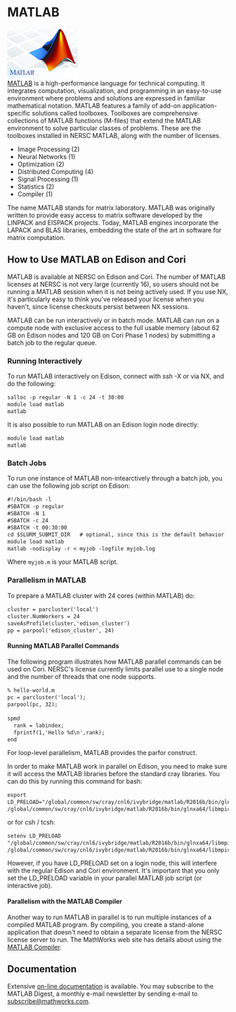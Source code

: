 # MATLAB

![MATLAB logo](./images/matlablogo.png)<br/> 
[MATLAB](https://www.mathworks.com/products/matlab.html) is a high-performance language for technical computing. It integrates computation, visualization, and programming in an easy-to-use environment where problems and solutions are expressed in familiar mathematical notation. MATLAB features a family of add-on application-specific solutions called toolboxes. Toolboxes are comprehensive collections of MATLAB functions (M-files) that extend the MATLAB environment to solve particular classes of problems. These are the toolboxes installed in NERSC MATLAB, along with the number of licenses.

* Image Processing (2)
* Neural Networks (1)
* Optimization (2)
* Distributed Computing (4)
* Signal Processing (1)
* Statistics (2)
* Compiler (1)

The name MATLAB stands for matrix laboratory. MATLAB was originally written to provide easy access to matrix software developed by the LINPACK and EISPACK projects. Today, MATLAB engines incorporate the LAPACK and BLAS libraries, embedding the state of the art in software for matrix computation.

## How to Use MATLAB on Edison and Cori

MATLAB is available at NERSC on Edison and Cori.  The number of MATLAB licenses at NERSC is not very large (currently 16), so users should not be running a MATLAB session when it is not being actively used. If you use NX, it's particularly easy to think you've released your license when you haven't, since license checkouts persist between NX sessions.

MATLAB can be run interactively or in batch mode.  MATLAB can run on a compute node with exclusive access to the full usable memory (about 62 GB on Edison nodes and 120 GB on Cori Phase 1 nodes) by submitting a batch job to the regular queue.

### Running Interactively

To run MATLAB interactively on Edison, connect with ssh -X or via NX, and do the following:

```
salloc -p regular -N 1 -c 24 -t 30:00
module load matlab
matlab
```

It is also possible to run MATLAB on an Edison login node directly:

```
module load matlab
matlab
```

### Batch Jobs

To run one instance of MATLAB non-intearctively through a batch job, you can use the following job script on Edison:

```
#!/bin/bash -l
#SBATCH -p regular
#SBATCH -N 1
#SBATCH -c 24
#SBATCH -t 00:30:00
cd $SLURM_SUBMIT_DIR   # optional, since this is the default behavior
module load matlab
matlab -nodisplay -r < myjob -logfile myjob.log
```
Where `myjob.m` is your MATLAB script. 

### Parallelism in MATLAB

To prepare a MATLAB cluster with 24 cores (within MATLAB) do:

```
cluster = parcluster('local')
cluster.NumWorkers = 24
saveAsProfile(cluster,'edison_cluster')
pp = parpool('edison_cluster', 24)
```

#### Running MATLAB Parallel Commands

The following program illustrates how MATLAB parallel commands can be used on Cori. NERSC's license currently limits parallel use to a single node and the number of threads that one node supports.

```
% hello-world.m
pc = parcluster('local');
parpool(pc, 32);
 
spmd
  rank = labindex;
  fprintf(1,'Hello %d\n',rank);
end
```

For loop-level parallelism, MATLAB provides the parfor construct.

In order to make MATLAB work in parallel on Edison, you need to make sure it will access the MATLAB libraries before the standard cray libraries. You can do this by running this command for bash:

```
export LD_PRELOAD="/global/common/sw/cray/cnl6/ivybridge/matlab/R2016b/bin/glnxa64/libmpichnem.so /global/common/sw/cray/cnl6/ivybridge/matlab/R2016b/bin/glnxa64/libmpichsock.so"
```

or for csh / tcsh:

```
setenv LD_PRELOAD "/global/common/sw/cray/cnl6/ivybridge/matlab/R2016b/bin/glnxa64/libmpichnem.so /global/common/sw/cray/cnl6/ivybridge/matlab/R2016b/bin/glnxa64/libmpichsock.so"
```

However, if you have LD_PRELOAD set on a login node, this will interfere with the regular Edison and Cori environment. It's important that you only set the LD_PRELOAD variable in your parallel MATLAB job script (or interactive job).

#### Parallelism with the MATLAB Compiler

Another way to run MATLAB in parallel is to run multiple instances of a compiled MATLAB program. By compiling, you create a stand-alone application that doesn't need to obtain a separate license from the NERSC license server to run. The MathWorks web site has details about using the [MATLAB Compiler](https://www.mathworks.com/products/compiler.html).

## Documentation

Extensive [on-line documentation](http://www.mathworks.com/) is available. You may subscribe to the MATLAB Digest, a monthly e-mail newsletter by sending e-mail to subscribe@mathworks.com.

